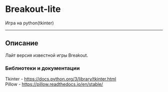 # Breakout-lite
Игра на python(tkinter)
***
## Описание
Лайт версия известной игры Breakout.

### Библиотеки и документации
Tkinter - https://docs.python.org/3/library/tkinter.html <br>
Pillow - https://pillow.readthedocs.io/en/stable/
